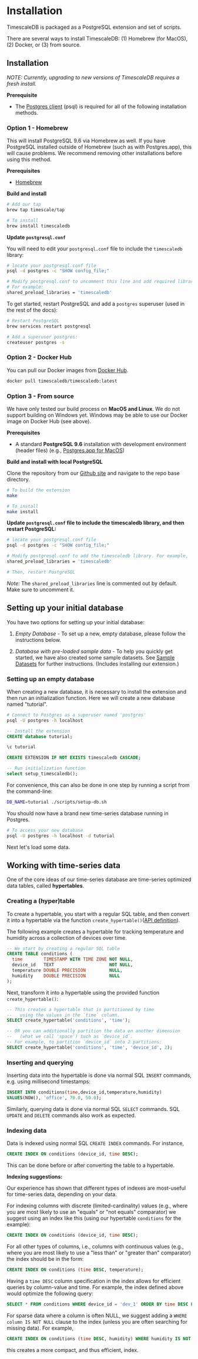# Installation

TimescaleDB is packaged as a PostgreSQL extension and set of scripts.

There are several ways to install TimescaleDB: (1) Homebrew (for MacOS),
(2) Docker, or (3) from source.

## Installation

_NOTE: Currently, upgrading to new versions of TimescaleDB requires a fresh install._

**Prerequisite**

- The [Postgres client][Postgres-client] (psql) is required for all of the following installation methods.

### Option 1 - Homebrew

This will install PostgreSQL 9.6 via Homebrew as well. If you have
PostgreSQL installed outside of Homebrew (such as with Postgres.app), this will cause problems. We
recommend removing other installations before using this method.

**Prerequisites**

- [Homebrew](https://brew.sh/)

**Build and install**

```bash
# Add our tap
brew tap timescale/tap

# To install
brew install timescaledb
```

**Update `postgresql.conf`**

You will need to edit your `postgresql.conf` file to include
the `timescaledb` library:
```bash
# locate your postgresql.conf file
psql -d postgres -c "SHOW config_file;"

# Modify postgresql.conf to uncomment this line and add required libraries.
# For example:
shared_preload_libraries = 'timescaledb'
```

To get started, restart PostgreSQL and add a
`postgres` superuser (used in the rest of the docs):
```bash
# Restart PostgreSQL
brew services restart postgresql

# Add a superuser postgres:
createuser postgres -s
```

### Option 2 - Docker Hub

You can pull our Docker images from [Docker Hub](https://hub.docker.com/r/timescaledb/timescaledb/).

```bash
docker pull timescaledb/timescaledb:latest
```

### Option 3 - From source
We have only tested our build process on **MacOS and Linux**. We do
not support building on Windows yet. Windows may be able to use our
Docker image on Docker Hub (see above).

**Prerequisites**

- A standard **PostgreSQL 9.6** installation with development environment (header files) (e.g., [Postgres.app for MacOS][Postgres-app])

**Build and install with local PostgreSQL**

Clone the repository from our [Github site][Github] and navigate to the repo base directory.

```bash
# To build the extension
make

# To install
make install
```

**Update `postgresql.conf` file to include
the timescaledb library, and then restart PostgreSQL:**

```bash
# locate your postgresql.conf file
psql -d postgres -c "SHOW config_file;"

# Modify postgresql.conf to add the timescaledb library. For example,
shared_preload_libraries = 'timescaledb'

# Then, restart PostgreSQL
```
*Note:* The `shared_preload_libraries` line is commented out by default.  Make sure to uncomment it.

## Setting up your initial database
You have two options for setting up your initial database:
1. *Empty Database* - To set up a new, empty database, please follow the instructions below.

2. *Database with pre-loaded sample data* - To help you quickly get started, we have also created some sample datasets.
See [Sample Datasets][datasets] for further instructions. (Includes installing our extension.)

[datasets]: /other-sample-datasets

### Setting up an empty database

When creating a new database, it is necessary to install the extension and then run an initialization function.  Here we will create a new database named "tutorial".

```bash
# Connect to Postgres as a superuser named 'postgres'
psql -U postgres -h localhost
```

```sql
-- Install the extension
CREATE database tutorial;

\c tutorial

CREATE EXTENSION IF NOT EXISTS timescaledb CASCADE;

-- Run initialization function
select setup_timescaledb();
```

For convenience, this can also be done in one step by running a script from
the command-line:
```bash
DB_NAME=tutorial ./scripts/setup-db.sh
```

You should now have a brand new time-series database running in Postgres.

```bash
# To access your new database
psql -U postgres -h localhost -d tutorial
```

Next let's load some data.

## Working with time-series data

One of the core ideas of our time-series database are time-series optimized data tables, called **hypertables**.

### Creating a (hyper)table
To create a hypertable, you start with a regular SQL table, and then convert
it into a hypertable via the function
`create_hypertable()`([API definition](/api-docs)).

The following example creates a hypertable for tracking
temperature and humidity across a collection of devices over time.

```sql
-- We start by creating a regular SQL table
CREATE TABLE conditions (
  time        TIMESTAMP WITH TIME ZONE NOT NULL,
  device_id   TEXT                     NOT NULL,
  temperature DOUBLE PRECISION         NULL,
  humidity    DOUBLE PRECISION         NULL
);
```

Next, transform it into a hypertable using the provided function
`create_hypertable()`:

```sql
-- This creates a hypertable that is partitioned by time
--   using the values in the `time` column.
SELECT create_hypertable('conditions', 'time');

-- OR you can additionally partition the data on another dimension
--   (what we call 'space') such as `device_id`.
-- For example, to partition `device_id` into 2 partitions:
SELECT create_hypertable('conditions', 'time', 'device_id', 2);
```

### Inserting and querying
Inserting data into the hypertable is done via normal SQL `INSERT` commands,
e.g. using millisecond timestamps:
```sql
INSERT INTO conditions(time,device_id,temperature,humidity)
VALUES(NOW(), 'office', 70.0, 50.0);
```

Similarly, querying data is done via normal SQL `SELECT` commands.
SQL `UPDATE` and `DELETE` commands also work as expected.

### Indexing data

Data is indexed using normal SQL `CREATE INDEX` commands. For instance,
```sql
CREATE INDEX ON conditions (device_id, time DESC);
```
This can be done before or after converting the table to a hypertable.

**Indexing suggestions:**

Our experience has shown that different types of indexes are most-useful for
time-series data, depending on your data.

For indexing columns with discrete (limited-cardinality) values
(e.g., where you are most likely to use an "equals" or "not equals" comparator)
we suggest using an index like this (using our hypertable `conditions` for the example):
```sql
CREATE INDEX ON conditions (device_id, time DESC);
```
For all other types of columns, i.e., columns with continuous values (e.g., where you are most likely to use a
"less than" or "greater than" comparator) the index should be in the form:
```sql
CREATE INDEX ON conditions (time DESC, temperature);
```
Having a `time DESC` column specification in the index allows for efficient
queries by column-value and time. For example, the index defined above would
optimize the following query:
```sql
SELECT * FROM conditions WHERE device_id = 'dev_1' ORDER BY time DESC LIMIT 10
```

For sparse data where a column is often NULL, we suggest adding a
`WHERE column IS NOT NULL` clause to the index (unless you are often
searching for missing data). For example,

```sql
CREATE INDEX ON conditions (time DESC, humidity) WHERE humidity IS NOT NULL;
```
this creates a more compact, and thus efficient, index.

[Github]: https://www.github.com/timescale/timescaledb

<!-- Prerequisites -->
[Postgres-client]: https://wiki.postgresql.org/wiki/Detailed_installation_guides
[Docker]: https://docs.docker.com/engine/installation/
[Postgres-app]:  https://postgresapp.com/
